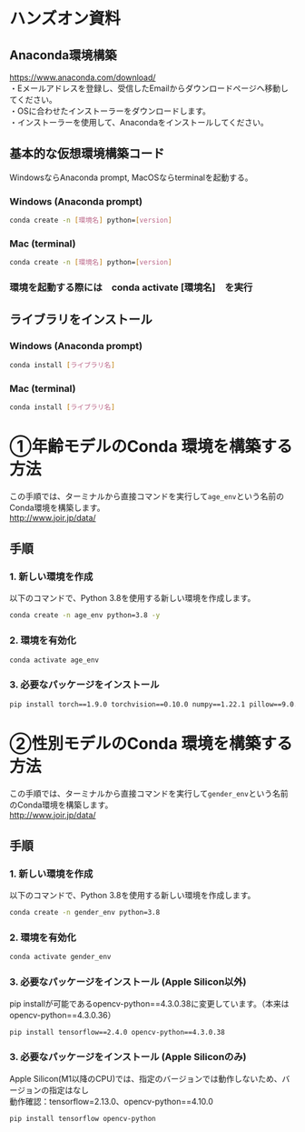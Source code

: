 # ハンズオン資料
## Anaconda環境構築
https://www.anaconda.com/download/ <br>
・Eメールアドレスを登録し、受信したEmailからダウンロードページヘ移動してください。<br>
・OSに合わせたインストーラーをダウンロードします。<br>
・インストーラーを使用して、Anacondaをインストールしてください。<br>

## 基本的な仮想環境構築コード
WindowsならAnaconda prompt, MacOSならterminalを起動する。<br>
### Windows (Anaconda prompt)<br>
```bash
conda create -n [環境名] python=[version]
```
### Mac (terminal)<br>
```bash
conda create -n [環境名] python=[version]
```
### 環境を起動する際には　conda activate [環境名]　を実行<br>

## ライブラリをインストール
### Windows (Anaconda prompt)<br>
```bash
conda install [ライブラリ名]
```
### Mac (terminal)<br>
```bash
conda install [ライブラリ名]
```

# ①年齢モデルのConda 環境を構築する方法　<br>
この手順では、ターミナルから直接コマンドを実行して`age_env`という名前のConda環境を構築します。<br>
http://www.joir.jp/data/<br>
## 手順
### 1. 新しい環境を作成
以下のコマンドで、Python 3.8を使用する新しい環境を作成します。<br>
```bash
conda create -n age_env python=3.8 -y
```
### 2. 環境を有効化
```bash
conda activate age_env
```
### 3. 必要なパッケージをインストール
```bash
pip install torch==1.9.0 torchvision==0.10.0 numpy==1.22.1 pillow==9.0.0 tqdm==4.62.3 ipywidgets==8.0.2 timm==0.5.4
```

# ②性別モデルのConda 環境を構築する方法<br>
この手順では、ターミナルから直接コマンドを実行して`gender_env`という名前のConda環境を構築します。<br>
http://www.joir.jp/data/<br>
## 手順
### 1. 新しい環境を作成
以下のコマンドで、Python 3.8を使用する新しい環境を作成します。<br>
```bash
conda create -n gender_env python=3.8
```
### 2. 環境を有効化
```bash
conda activate gender_env
```
### 3. 必要なパッケージをインストール (Apple Silicon以外)
pip installが可能であるopencv-python==4.3.0.38に変更しています。（本来はopencv-python==4.3.0.36）<br>
```bash
pip install tensorflow==2.4.0 opencv-python==4.3.0.38
```
### 3. 必要なパッケージをインストール (Apple Siliconのみ)
Apple Silicon(M1以降のCPU)では、指定のバージョンでは動作しないため、バージョンの指定はなし<br>
動作確認：tensorflow=2.13.0、opencv-python==4.10.0<br>
```bash
pip install tensorflow opencv-python
```



